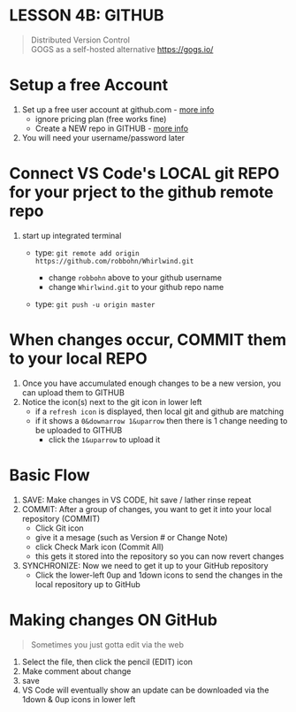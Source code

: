 # LESSON 4B: GITHUB
> Distributed Version Control  
> GOGS as a self-hosted alternative <https://gogs.io/>


# Setup a free Account
1. Set up a free user account at github.com - [more info](https://git-scm.com/book/en/v2/GitHub-Account-Setup-and-Configuration)  
    - ignore pricing plan (free works fine)
    - Create a NEW repo in GITHUB - [more info](https://git-scm.com/book/en/v2/GitHub-Maintaining-a-Project)
2. You will need your username/password later

# Connect VS Code's LOCAL git REPO for your prject to the github remote repo
1. start up integrated terminal
    - type: `git remote add origin https://github.com/robbohn/Whirlwind.git`

        - change `robbohn` above to your github username
        - change `Whirlwind.git` to your github repo name

    - type: `git push -u origin master`

# When changes occur, COMMIT them to your local REPO
1. Once you have accumulated enough changes to be a new version, you can upload them to GITHUB
2. Notice the icon(s) next to the git icon in lower left
    - if a `refresh icon` is displayed, then local git and github are matching
    - if it shows a `0&downarrow 1&uparrow` then there is 1 change needing to be uploaded to GITHUB
        - click the `1&uparrow` to upload it

# Basic Flow
1. SAVE: Make changes in VS CODE, hit save / lather rinse repeat
2. COMMIT: After a group of changes, you want to get it into your local repository (COMMIT)
    - Click Git icon
    - give it a mesage (such as Version # or Change Note)
    - click Check Mark icon (Commit All)
    - this gets it stored into the repository so you can now revert changes
3. SYNCHRONIZE: Now we need to get it up to your GitHub repository
    - Click the lower-left 0up and 1down icons to send the changes in the local repository up to GitHub


# Making changes ON GitHub
> Sometimes you just gotta edit via the web

1. Select the file, then click the pencil (EDIT) icon
2. Make comment about change
3. save
4. VS Code will eventually show an update can be downloaded via the 1down & 0up icons in lower left



